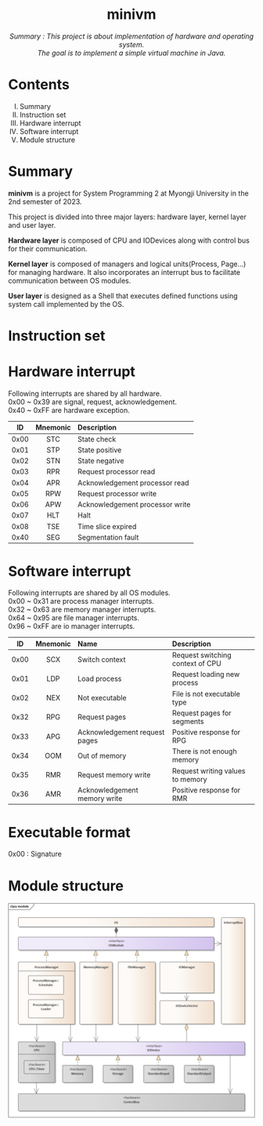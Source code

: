 <h1 align="center">minivm</h1>
<div align="center"><i>Summary : This project is about implementation of hardware and operating system.<br>The goal is to implement a simple virtual machine in Java.</i></div>
<h1>Contents</h1>
<ol type='I'>
  <li>Summary</li>
  <li>Instruction set</li>
  <li>Hardware interrupt</li>
  <li>Software interrupt</li>
  <li>Module structure</li>
</ol>
<h1>Summary</h1>

**minivm** is a project for System Programming 2 at Myongji University in the 2nd semester of 2023.<br>

This project is divided into three major layers: hardware layer, kernel layer and user layer.<br>

**Hardware layer** is composed of CPU and IODevices along with control bus for their communication.<br>

**Kernel layer** is composed of managers and logical units(Process, Page...) for managing hardware. It also incorporates
an interrupt bus to facilitate communication between OS modules.<br>

**User layer** is designed as a Shell that executes defined functions using system call implemented by the OS.<br>

<h1>Instruction set</h1>

<h1>Hardware interrupt</h1>
Following interrupts are shared by all hardware.<br>
0x00 ~ 0x39 are signal, request, acknowledgement.<br>
0x40 ~ 0xFF are hardware exception.<br>

|  ID  | Mnemonic | Description                     |
|:----:|:--------:|:--------------------------------|
| 0x00 |   STC    | State check                     | 
| 0x01 |   STP    | State positive                  |
| 0x02 |   STN    | State negative                  | 
| 0x03 |   RPR    | Request processor read          | 
| 0x04 |   APR    | Acknowledgement processor read  | 
| 0x05 |   RPW    | Request processor write         | 
| 0x06 |   APW    | Acknowledgement processor write |
| 0x07 |   HLT    | Halt                            | 
| 0x08 |   TSE    | Time slice expired              | 
| 0x40 |   SEG    | Segmentation fault              | 

<h1>Software interrupt</h1>
Following interrupts are shared by all OS modules.<br>
0x00 ~ 0x31 are process manager interrupts.<br>
0x32 ~ 0x63 are memory manager interrupts.<br>
0x64 ~ 0x95 are file manager interrupts.<br>
0x96 ~ 0xFF are io manager interrupts.<br>

|  ID  | Mnemonic | Name                          | Description                      |
|:----:|:--------:|:------------------------------|:---------------------------------|
| 0x00 |   SCX    | Switch context                | Request switching context of CPU |
| 0x01 |   LDP    | Load process                  | Request loading new process      |
| 0x02 |   NEX    | Not executable                | File is not executable type      |
| 0x32 |   RPG    | Request pages                 | Request pages for segments       |
| 0x33 |   APG    | Acknowledgement request pages | Positive response for RPG        |
| 0x34 |   OOM    | Out of memory                 | There is not enough memory       |
| 0x35 |   RMR    | Request memory write          | Request writing values to memory |
| 0x36 |   AMR    | Acknowledgement memory write  | Positive response for RMR        |

<h1>Executable format</h1>
0x00 : Signature


<h1>Module structure</h1>

![module_structure](./image/module_structure.png)